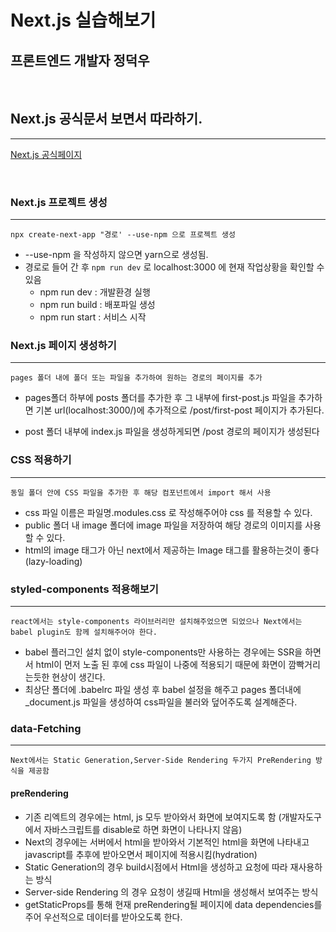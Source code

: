 # Next.js 실습해보기

## 프론트엔드 개발자 정덕우

<br>

## Next.js 공식문서 보면서 따라하기.

<hr>

[Next.js 공식페이지](https://nextjs.org/)

<br>

### Next.js 프로젝트 생성

<hr>

`npx create-next-app "경로' --use-npm 으로 프로젝트 생성`

- --use-npm 을 작성하지 않으면 yarn으로 생성됨.
- 경로로 들어 간 후 `npm run dev` 로 localhost:3000 에 현재 작업상황을 확인할 수 있음
  - npm run dev : 개발환경 실행
  - npm run build : 배포파일 생성
  - npm run start : 서비스 시작

### Next.js 페이지 생성하기

<hr>

`pages 폴더 내에 폴더 또는 파일을 추가하여 원하는 경로의 페이지를 추가`

- pages폴더 하부에 posts 폴더를 추가한 후 그 내부에 first-post.js 파일을 추가하면 기본 url(localhost:3000/)에 추가적으로 /post/first-post 페이지가 추가된다.

- post 폴더 내부에 index.js 파일을 생성하게되면 /post 경로의 페이지가 생성된다

### CSS 적용하기

<hr>

`동일 폴더 안에 CSS 파일을 추가한 후 해당 컴포넌트에서 import 해서 사용`

- css 파일 이름은 파일명.modules.css 로 작성해주어야 css 를 적용할 수 있다.
- public 폴더 내 image 폴더에 image 파일을 저장하여 해당 경로의 이미지를 사용할 수 있다.
- html의 image 태그가 아닌 next에서 제공하는 Image 태그를 활용하는것이 좋다 (lazy-loading)

### styled-components 적용해보기

<hr>

`react에서는 style-components 라이브러리만 설치해주었으면 되었으나 Next에서는 babel plugin도 함께 설치해주어야 한다.`

- babel 플러그인 설치 없이 style-components만 사용하는 경우에는 SSR을 하면서 html이 먼저 노출 된 후에 css 파일이 나중에 적용되기 때문에 화면이 깜빡거리는듯한 현상이 생긴다.
- 최상단 폴더에 .babelrc 파일 생성 후 babel 설정을 해주고 pages 폴더내에 \_document.js 파일을 생성하여 css파일을 불러와 덮어주도록 설계해준다.

### data-Fetching

<hr>

`Next에서는 Static Generation,Server-Side Rendering 두가지 PreRendering 방식을 제공함`

#### preRendering

- 기존 리엑트의 경우에는 html, js 모두 받아와서 화면에 보여지도록 함 (개발자도구에서 자바스크립트를 disable로 하면 화면이 나타나지 않음)
- Next의 경우에는 서버에서 html을 받아와서 기본적인 html을 화면에 나타내고 javascript를 추후에 받아오면서 페이지에 적용시킴(hydration)
- Static Generation의 경우 build시점에서 Html을 생성하고 요청에 따라 재사용하는 방식
- Server-side Rendering 의 경우 요청이 생길때 Html을 생성해서 보여주는 방식
- getStaticProps를 통해 현재 preRendering될 페이지에 data dependencies를 주어 우선적으로 데이터를 받아오도록 한다.
